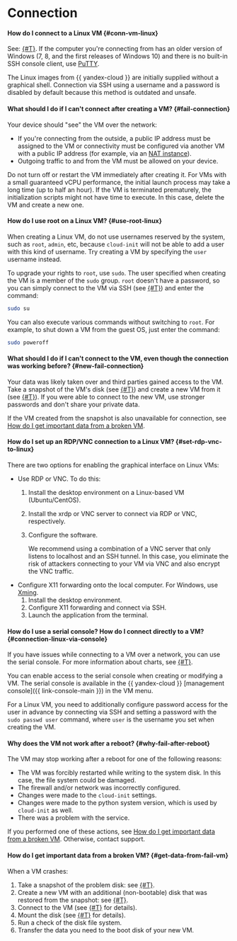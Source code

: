 # Connection


#### How do I connect to a Linux VM {#conn-vm-linux}

See: [{#T}](../../compute/operations/vm-connect/ssh.md). If the computer you're connecting from has an older version of Windows (7, 8, and the first releases of Windows 10) and there is no built-in SSH console client, use [PuTTY](https://www.putty.org/).

The Linux images from {{ yandex-cloud }} are initially supplied without a graphical shell. Connection via SSH using a username and a password is disabled by default because this method is outdated and unsafe.

#### What should I do if I can't connect after creating a VM? {#fail-connection}

Your device should "see" the VM over the network:
* If you're connecting from the outside, a public IP address must be assigned to the VM or connectivity must be configured via another VM with a public IP address (for example, via an [NAT instance](../../tutorials/routing/nat-instance.md)).
* Outgoing traffic to and from the VM must be allowed on your device.

Do not turn off or restart the VM immediately after creating it. For VMs with a small guaranteed vCPU performance, the initial launch process may take a long time (up to half an hour). If the VM is terminated prematurely, the initialization scripts might not have time to execute. In this case, delete the VM and create a new one.

#### How do I use root on a Linux VM? {#use-root-linux}

When creating a Linux VM, do not use usernames reserved by the system, such as `root`, `admin`, etc, because `cloud-init` will not be able to add a user with this kind of username. Try creating a VM by specifying the `user` username instead.

To upgrade your rights to `root`, use `sudo`. The user specified when creating the VM is a member of the `sudo` group. `root` doesn't have a password, so you can simply connect to the VM via SSH (see [{#T}](../../compute/operations/vm-connect/ssh.md)) and enter the command:

```bash
sudo su
```

You can also execute various commands without switching to `root`. For example, to shut down a VM from the guest OS, just enter the command:

```bash
sudo poweroff
```

#### What should I do if I can't connect to the VM, even though the connection was working before? {#new-fail-connection}

Your data was likely taken over and third parties gained access to the VM. Take a snapshot of the VM's disk (see [{#T}](../../compute/operations/disk-control/create-snapshot.md)) and create a new VM from it (see [{#T}](../../compute/operations/vm-create/create-from-snapshots.md)). If you were able to connect to the new VM, use stronger passwords and don't share your private data.

If the VM created from the snapshot is also unavailable for connection, see [How do I get important data from a broken VM](#get-data-from-fail-vm).

#### How do I set up an RDP/VNC connection to a Linux VM? {#set-rdp-vnc-to-linux}

There are two options for enabling the graphical interface on Linux VMs:
* Use RDP or VNC. To do this:
   1. Install the desktop environment on a Linux-based VM (Ubuntu/CentOS).
   1. Install the xrdp or VNC server to connect via RDP or VNC, respectively.
   1. Configure the software.

      We recommend using a combination of a VNC server that only listens to localhost and an SSH tunnel. In this case, you eliminate the risk of attackers connecting to your VM via VNC and also encrypt the VNC traffic. 
* Configure X11 forwarding onto the local computer. For Windows, use [Xming](https://sourceforge.net/projects/xming/).
   1. Install the desktop environment.
   1. Configure X11 forwarding and connect via SSH.
   1. Launch the application from the terminal.

#### How do I use a serial console? How do I connect directly to a VM? {#connection-linux-via-console}

If you have issues while connecting to a VM over a network, you can use the serial console. For more information about charts, see [{#T}](../../compute/operations/serial-console/index.md).

You can enable access to the serial console when creating or modifying a VM. The serial console is available in the {{ yandex-cloud }} [management console]({{ link-console-main }}) in the VM menu.

For a Linux VM, you need to additionally configure password access for the user in advance by connecting via SSH and setting a password with the `sudo passwd user` command, where `user` is the username you set when creating the VM.

#### Why does the VM not work after a reboot? {#why-fail-after-reboot}

The VM may stop working after a reboot for one of the following reasons:
* The VM was forcibly restarted while writing to the system disk. In this case, the file system could be damaged.
* The firewall and/or network was incorrectly configured.
* Changes were made to the `cloud-init` settings.
* Changes were made to the python system version, which is used by `cloud-init` as well.
* There was a problem with the service.

If you performed one of these actions, see [How do I get important data from a broken VM](#get-data-from-fail-vm). Otherwise, contact support.

#### How do I get important data from a broken VM? {#get-data-from-fail-vm}

When a VM crashes:
1. Take a snapshot of the problem disk: see [{#T}](../../compute/operations/disk-control/create-snapshot.md).
1. Create a new VM with an additional (non-bootable) disk that was restored from the snapshot: see [{#T}](../../compute/operations/vm-create/create-from-snapshots.md).
1. Connect to the VM (see [{#T}](../../compute/operations/index.md#vm-use) for details).
1. Mount the disk (see [{#T}](../../compute/operations/vm-control/vm-attach-disk.md#mount-disk-and-fix-uuid) for details).
1. Run a check of the disk file system.
1. Transfer the data you need to the boot disk of your new VM.